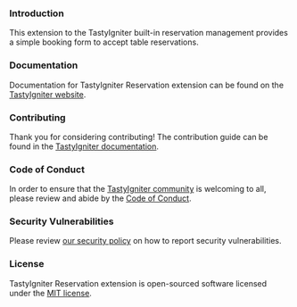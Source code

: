 ### Introduction

This extension to the TastyIgniter built-in reservation management provides a simple booking form to accept table
reservations.

### Documentation

Documentation for TastyIgniter Reservation extension can be found on
the [TastyIgniter website](https://tastyigniter.com/docs/extensions/reservation).

### Contributing

Thank you for considering contributing! The contribution guide can be found in
the [TastyIgniter documentation](https://tastyigniter.com/docs/contribution-guide).

### Code of Conduct

In order to ensure that the [TastyIgniter community](https://forum.tastyigniter.com) is welcoming to all, please review
and abide by the [Code of Conduct](https://tastyigniter.com/docs/code-of-conduct).

### Security Vulnerabilities

Please review [our security policy](https://github.com/tastyigniter/ti-ext-reservation/security/policy) on how to report
security vulnerabilities.

### License

TastyIgniter Reservation extension is open-sourced software licensed under the [MIT license](LICENSE).
